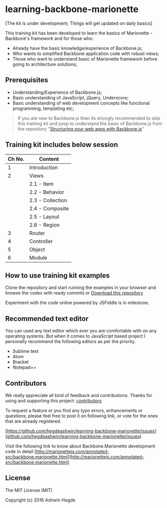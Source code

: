 # learning-backbone-marionette
[The kit is under development; Things will get updated on daily basics]

This training kit has been developed to learn the basics of Marionette - Backbone's framework and for those who:
* Already have the basic knowledge/experience of Backbone.js;
* Who wants to simplified Backbone application code with robust views;
* Those who want to understand basic of Marionette framework before going to architecture solutions;

## Prerequisites
* Understanding/Experience of Backbone.js;
* Basic understanding of JavaScript, jQuery, Underscore;
* Basic understanding of web development concepts like functional programming, templating etc;

> If you are new to Backbone.js then its strongly recommended to skip this training kit and jump to understand the basic of Backbone.js from the repository "[Structuring your web apps with Backbone.js](https://github.com/hegdeashwin/Backbone)"

## Training kit includes below session
|Ch No.|Content|
|------|-------|
|1|Introduction|
|2|Views|
| |2.1 - Item|
| |2.2 - Behavior|
| |2.3 - Collection|
| |2.4 - Composite|
| |2.5 - Layout|
| |2.6 - Region|
|3|Router|
|4|Controller|
|5|Object|
|6|Module|

## How to use training kit examples
Clone the repository and start running the examples in your browser and browse the codes with ready commits or [Download this repository](https://github.com/hegdeashwin/learning-backbone-marionette/archive/master.zip)

Experiment with the code online powered by JSFiddle is in milestone.

## Recommended text editor
You can used any text editor which ever you are comfortable with on any operating systems. But when it comes to JavaScript based project I personally recommend the following editors as per the priority.
* Sublime text
* Atom
* Bracket
* Notepad++

## Contributors
We really appreciate all kind of feedback and contributions. Thanks for using and supporting this project:
[contributors](//github.com/hegdeashwin/learning-backbone-marionette/graphs/contributors)

To request a feature or you find any typo errors, enhancements or questions; please feel free to post it on following link, or vote for the ones that are already registered.

[https://github.com/hegdeashwin/learning-backbone-marionette/issues](github.com/hegdeashwin/learning-backbone-marionette/issues)

Visit the following link to know about Backbone.Marionette development code in detail
[http://marionettejs.com/annotated-src/backbone.marionette.html](http://marionettejs.com/annotated-src/backbone.marionette.html)

## License

The MIT License (MIT)

Copyright (c) 2016 Ashwin Hegde
